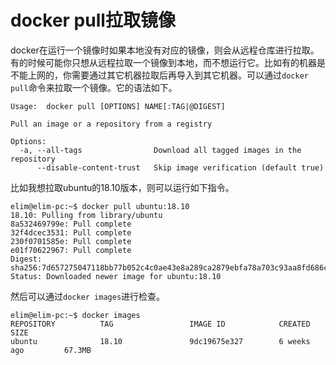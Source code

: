 # docker pull拉取镜像

docker在运行一个镜像时如果本地没有对应的镜像，则会从远程仓库进行拉取。有的时候可能你只想从远程拉取一个镜像到本地，而不想运行它。比如有的机器是不能上网的，你需要通过其它机器拉取后再导入到其它机器。可以通过`docker pull`命令来拉取一个镜像。它的语法如下。

```text
Usage:	docker pull [OPTIONS] NAME[:TAG|@DIGEST]

Pull an image or a repository from a registry

Options:
  -a, --all-tags                Download all tagged images in the repository
      --disable-content-trust   Skip image verification (default true)
```

比如我想拉取ubuntu的18.10版本，则可以运行如下指令。

```text
elim@elim-pc:~$ docker pull ubuntu:18.10
18.10: Pulling from library/ubuntu
8a532469799e: Pull complete 
32f4dcec3531: Pull complete 
230f0701585e: Pull complete 
e01f70622967: Pull complete 
Digest: sha256:7d657275047118bb77b052c4c0ae43e8a289ca2879ebfa78a703c93aa8fd686c
Status: Downloaded newer image for ubuntu:18.10
```

然后可以通过`docker images`进行检查。

```text
elim@elim-pc:~$ docker images
REPOSITORY          TAG                 IMAGE ID            CREATED             SIZE
ubuntu              18.10               9dc19675e327        6 weeks ago         67.3MB
```